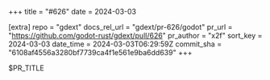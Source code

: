 +++
title = "#626"
date = 2024-03-03

[extra]
repo = "gdext"
docs_rel_url = "gdext/pr-626/godot"
pr_url = "https://github.com/godot-rust/gdext/pull/626"
pr_author = "x2f"
sort_key = 2024-03-03
date_time = 2024-03-03T06:29:59Z
commit_sha = "6108af4556a3280bf7739ca4f1e561e9ba6dd639"
+++

$PR_TITLE
